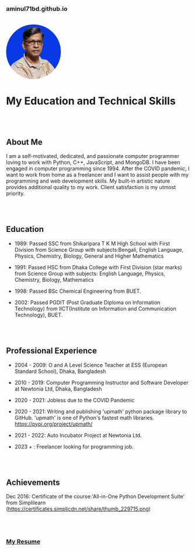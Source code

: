 <h3>aminul71bd.github.io</h3><br/>
<img src="./resources/final_photo-2_w240.png" height="150px" width="150px" alt="photo"/><br/>
<h1>My Education and Technical Skills</h1>

<br/>
<br/>
<h2>About Me</h2>
<p>I am a self-motivated, dedicated, and passionate computer programmer loving to work with Python, C++, JavaScript, and MongoDB. I have been engaged in computer programming since 1994. After the COVID pandemic, I want to work from home as a freelancer and I want to assist people with my programming and web development skills. My built-in artistic nature provides additional quality to my work. Client satisfaction is my utmost priority.</p>

<br/>
<br/>
<h2>Education</h2>
<ul>
  <li><p>1989: Passed SSC from Shikaripara T K M High School with First Division from Science Group with subjects:Bengali, English Language, Physics, Chemistry, Biology, General and  Higher Mathematics</p></li>
  <li><p>1991: Passed HSC from Dhaka College with First Division (star marks) from Science Group  with subjects: English Language, Physics, Chemistry, Biology, Mathematics</p></li>
  <li><p>1998: Passed BSc Chemical Engineering from BUET.</p></li>
  <li><p>2002: Passed PGDIT (Post Graduate Diploma on Information Technology) from IICT(Institute on Information and Communication Technology), BUET.</p></li>
</ul>

<br/>
<br/>
<h2>Professional Experience</h2>
<ul>
  <li><p>2004 - 2009: O and A Level Science Teacher at ESS (European Standard School), Dhaka, Bangladesh</p></li>
  <li><p>2010 - 2019: Computer Programming Instructor and Software Developer at Newtonia Ltd, Dhaka, Bangladesh</p></li>
  <li><p>2020 - 2021: Jobless due to the COVID Pandemic
  <li><p>2020 - 2021: Writing and publishing 'upmath' python package library to GitHub. 'upmath' is one of Python's fastest math libraries. <a href="https://pypi.org/project/upmath/">https://pypi.org/project/upmath/</a></p></li>
  <li><p>2021 - 2022: Auto Incubator Project at Newtonia Ltd.</p></li>
  <li><p>2023 + : Freelancer looking for programming job.</p></li>
</ul>

<br/>
<br/>
<h2>Achievements</h2>
<p>Dec 2016: Certificate of the course:'All-in-One Python Development Suite' from Simplilearn (<a href="https://certificates.simplicdn.net/share/thumb_229715.png</a>">https://certificates.simplicdn.net/share/thumb_229715.png</a>) </p></li>

&nbsp;<br/>
&nbsp;<br/>
<h3><a href="https://www.docdroid.net/ebeYZsF/a-k-m-aminul-islam-3-pdf">My Resume</a></h3>



